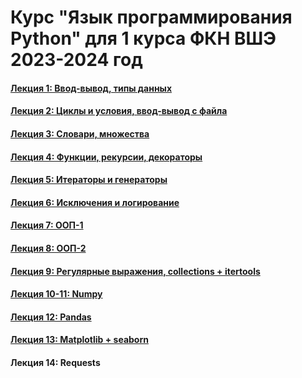 # Курс "Язык программирования Python" для 1 курса ФКН ВШЭ 2023-2024 год

#### [Лекция 1: Ввод-вывод, типы данных](https://colab.research.google.com/github/Palladain/Python_1_HSE_2023/blob/main/Lecture_1.ipynb)
#### [Лекция 2: Циклы и условия, ввод-вывод с файла](https://colab.research.google.com/github/Palladain/Python_1_HSE_2023/blob/main/Lecture_2.ipynb)
#### [Лекция 3: Словари, множества](https://colab.research.google.com/github/Palladain/Python_1_HSE_2023/blob/main/Lecture_3.ipynb)
#### [Лекция 4: Функции, рекурсии, декораторы](https://colab.research.google.com/github/Palladain/Python_1_HSE_2023/blob/main/Lecture_4.ipynb)
#### [Лекция 5: Итераторы и генераторы](https://colab.research.google.com/github/Palladain/Python_1_HSE_2023/blob/main/Lecture_5.ipynb)
#### [Лекция 6: Исключения и логирование](https://colab.research.google.com/github/Palladain/Python_1_HSE_2023/blob/main/Lecture_6.ipynb)
#### [Лекция 7: ООП-1](https://colab.research.google.com/github/Palladain/Python_1_HSE_2023/blob/main/Lecture_7_8.ipynb)
#### [Лекция 8: ООП-2](https://colab.research.google.com/github/Palladain/Python_1_HSE_2023/blob/main/Lecture_7_8.ipynb)
#### [Лекция 9: Регулярные выражения, collections + itertools](https://colab.research.google.com/github/Palladain/Python_1_HSE_2023/blob/main/Lecture_9.ipynb)
#### [Лекция 10-11: Numpy](https://colab.research.google.com/github/Palladain/Python_1_HSE_2023/blob/main/Lecture_10.ipynb)
#### [Лекция 12: Pandas](https://colab.research.google.com/github/Palladain/Python_1_HSE_2023/blob/main/Lecture_11.ipynb)
#### [Лекция 13: Matplotlib + seaborn](https://colab.research.google.com/github/Palladain/Python_1_HSE_2023/blob/main/Lecture_13.ipynb)
#### Лекция 14: Requests
